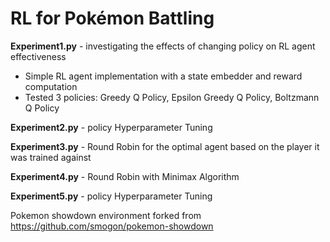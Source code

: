 RL for Pokémon Battling
========================================================================

**Experiment1.py** - investigating the effects of changing policy on RL agent effectiveness
* Simple RL agent implementation with a state embedder and reward computation
* Tested 3 policies: Greedy Q Policy, Epsilon Greedy Q Policy, Boltzmann Q Policy

**Experiment2.py** - policy Hyperparameter Tuning

**Experiment3.py** - Round Robin for the optimal agent based on the player it was trained against

**Experiment4.py** - Round Robin with Minimax Algorithm

**Experiment5.py** - policy Hyperparameter Tuning



Pokemon showdown environment forked from https://github.com/smogon/pokemon-showdown
